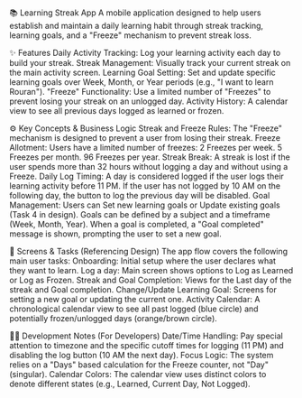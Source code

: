 📚 Learning Streak App
A mobile application designed to help users establish and maintain a daily learning habit through streak tracking, learning goals, and a "Freeze" mechanism to prevent streak loss.

✨ Features
Daily Activity Tracking: Log your learning activity each day to build your streak.
Streak Management: Visually track your current streak on the main activity screen.
Learning Goal Setting: Set and update specific learning goals over Week, Month, or Year periods (e.g., "I want to learn Rouran").
"Freeze" Functionality: Use a limited number of "Freezes" to prevent losing your streak on an unlogged day.
Activity History: A calendar view to see all previous days logged as learned or frozen.

⚙️ Key Concepts & Business Logic
Streak and Freeze Rules:
The "Freeze" mechanism is designed to prevent a user from losing their streak.
Freeze Allotment: Users have a limited number of freezes:
2 Freezes per week.
5 Freezes per month.
96 Freezes per year.
Streak Break: A streak is lost if the user spends more than 32 hours without logging a day and without using a Freeze.
Daily Log Timing: A day is considered logged if the user logs their learning activity before 11 PM.
If the user has not logged by 10 AM on the following day, the button to log the previous day will be disabled.
Goal Management:
Users can Set new learning goals or Update existing goals (Task 4 in design).
Goals can be defined by a subject and a timeframe (Week, Month, Year).
When a goal is completed, a "Goal completed" message is shown, prompting the user to set a new goal.

📱 Screens & Tasks (Referencing Design)
The app flow covers the following main user tasks:
Onboarding: Initial setup where the user declares what they want to learn.
Log a day: Main screen shows options to Log as Learned or Log as Frozen.
Streak and Goal Completion: Views for the Last day of the streak and Goal completion.
Change/Update Learning Goal: Screens for setting a new goal or updating the current one.
Activity Calendar: A chronological calendar view to see all past logged (blue circle) and potentially frozen/unlogged days (orange/brown circle).

👨‍💻 Development Notes (For Developers)
Date/Time Handling: Pay special attention to timezone and the specific cutoff times for logging (11 PM) and disabling the log button (10 AM the next day).
Focus Logic: The system relies on a "Days" based calculation for the Freeze counter, not "Day" (singular).
Calendar Colors: The calendar view uses distinct colors to denote different states (e.g., Learned, Current Day, Not Logged).

